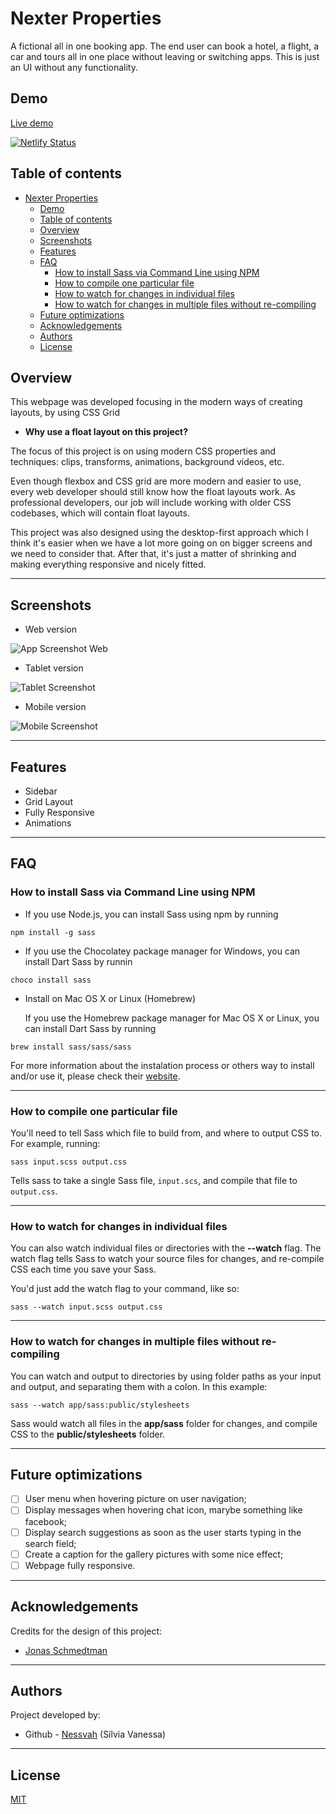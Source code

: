 # Nexter Properties

A fictional all in one booking app. The end user can book a hotel, a flight, a car and tours all in one place without leaving or switching apps. This is just an UI without any functionality.

## Demo

[Live demo](https://silviavanessa-travelline.netlify.app/)

[![Netlify Status](https://api.netlify.com/api/v1/badges/1aae71a1-e934-46bc-8ed9-fd24c8e296c2/deploy-status)](https://app.netlify.com/sites/silviavanessa-travelline/deploys)

## Table of contents

- [Nexter Properties](#nexter-properties)
  - [Demo](#demo)
  - [Table of contents](#table-of-contents)
  - [Overview](#overview)
  - [Screenshots](#screenshots)
  - [Features](#features)
  - [FAQ](#faq)
    - [How to install Sass via Command Line using NPM](#how-to-install-sass-via-command-line-using-npm)
    - [How to compile one particular file](#how-to-compile-one-particular-file)
    - [How to watch for changes in individual files](#how-to-watch-for-changes-in-individual-files)
    - [How to watch for changes in multiple files without re-compiling](#how-to-watch-for-changes-in-multiple-files-without-re-compiling)
  - [Future optimizations](#future-optimizations)
  - [Acknowledgements](#acknowledgements)
  - [Authors](#authors)
  - [License](#license)

## Overview

This webpage was developed focusing in the modern ways of creating layouts, by using CSS Grid

- **Why use a float layout on this project?**

The focus of this project is on using modern CSS properties and techniques: clips, transforms, animations, background videos, etc.

Even though flexbox and CSS grid are more modern and easier to use, every web developer should still know how the float layouts work. As professional developers, our job will include working with older CSS codebases, which will contain float layouts.

This project was also designed using the desktop-first approach which I think it's easier when we have a lot more going on on bigger screens and we need to consider that. After that, it's just a matter of shrinking and making everything responsive and nicely fitted.

<hr>

## Screenshots

- Web version

![App Screenshot Web](/img/webscreenshot.png)

- Tablet version

![Tablet Screenshot](/img/tabletscreenshot.png)

- Mobile version

![Mobile Screenshot](/img/mobilescreenshot.png)

<hr>

## Features

- Sidebar
- Grid Layout
- Fully Responsive
- Animations

<hr>

## FAQ

### How to install Sass via Command Line using NPM

- If you use Node.js, you can install Sass using npm by running

`npm install -g sass`

- If you use the Chocolatey package manager for Windows, you can install Dart Sass by runnin

`choco install sass`

- Install on Mac OS X or Linux (Homebrew)

  If you use the Homebrew package manager for Mac OS X or Linux, you can install Dart Sass by running

`brew install sass/sass/sass`

For more information about the instalation process or others way to install and/or use it, please check their [website](https://sass-lang.com/install).

<hr>

### How to compile one particular file

You'll need to tell Sass which file to build from, and where to output CSS to.
For example, running:

`sass input.scss output.css`

Tells sass to take a single Sass file, `input.scs`, and compile that file to `output.css`.

<hr>

### How to watch for changes in individual files

You can also watch individual files or directories with the **--watch** flag.
The watch flag tells Sass to watch your source files for changes, and re-compile
CSS each time you save your Sass.

You'd just add the watch flag to your command, like so:

`sass --watch input.scss output.css`

<hr>

### How to watch for changes in multiple files without re-compiling

You can watch and output to directories by using folder paths as your input and
output, and separating them with a colon. In this example:

`sass --watch app/sass:public/stylesheets`

Sass would watch all files in the **app/sass** folder for changes, and compile CSS
to the **public/stylesheets** folder.

<hr>

## Future optimizations

- [ ] User menu when hovering picture on user navigation;
- [ ] Display messages when hovering chat icon, marybe something like facebook;
- [ ] Display search suggestions as soon as the user starts typing in the search field;
- [ ] Create a caption for the gallery pictures with some nice effect;
- [ ] Webpage fully responsive.

<hr>

## Acknowledgements

Credits for the design of this project:

- [Jonas Schmedtman](https://github.com/jonasschmedtmann)

<hr>

## Authors

Project developed by:

- Github - [Nessvah](https://github.com/Nessvah) (Sílvia Vanessa)
<hr>

## License

[MIT](https://choosealicense.com/licenses/mit/)
